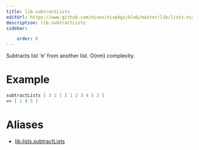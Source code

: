 ```yaml
---
title: lib.subtractLists
editUrl: https://www.github.com/nixos/nixpkgs/blob/master/lib/lists.nix#L1085C19
description: lib.subtractLists
sidebar:

    order: 8
---
```


Subtracts list 'e' from another list. O(nm) complexity.

# Example

```nix
subtractLists [ 3 2 ] [ 1 2 3 4 5 3 ]
=> [ 1 4 5 ]
```


# Aliases

- [lib.lists.subtractLists](./reference/lib/lists/lib-lists-subtractLists)


